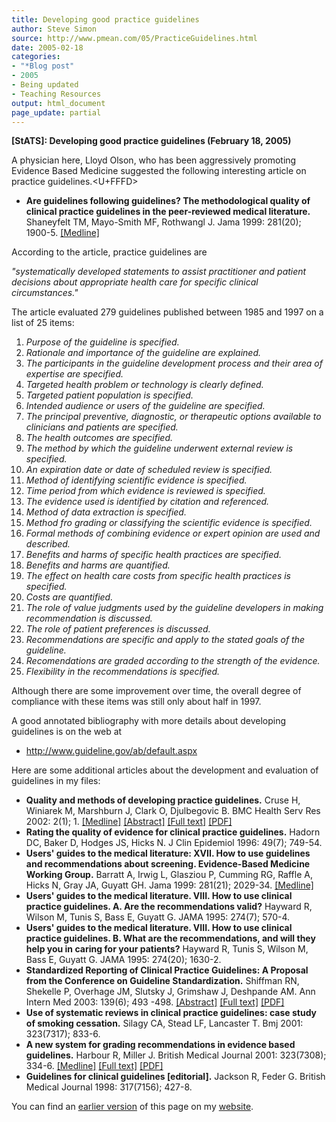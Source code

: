 ```yaml
---
title: Developing good practice guidelines
author: Steve Simon
source: http://www.pmean.com/05/PracticeGuidelines.html
date: 2005-02-18
categories:
- "*Blog post"
- 2005
- Being updated
- Teaching Resources
output: html_document
page_update: partial
---
```

**[StATS]: Developing good practice guidelines
(February 18, 2005)** [](../category/TeachingResources.html)

A physician here, Lloyd Olson, who has been aggressively promoting
Evidence Based Medicine suggested the following interesting article on
practice guidelines.<U+FFFD>

- **Are guidelines following guidelines? The methodological quality of
clinical practice guidelines in the peer-reviewed medical
literature.** Shaneyfelt TM, Mayo-Smith MF, Rothwangl J. Jama 1999:
281(20); 1900-5.
[\[Medline\]](http://www.ncbi.nlm.nih.gov/entrez/query.fcgi?cmd=Retrieve&db=PubMed&list_uids=10349893&dopt=Abstract)

According to the article, practice guidelines are

*"systematically developed statements to assist practitioner and
patient decisions about appropriate health care for specific clinical
circumstances."*

The article evaluated 279 guidelines published between 1985 and 1997 on
a list of 25 items:

1.  *Purpose of the guideline is specified.*
2.  *Rationale and importance of the guideline are explained.*
3.  *The participants in the guideline development process and their
area of expertise are specified.*
4.  *Targeted health problem or technology is clearly defined.*
5.  *Targeted patient population is specified.*
6.  *Intended audience or users of the guideline are specified.*
7.  *The principal preventive, diagnostic, or therapeutic options
available to clinicians and patients are specified.*
8.  *The health outcomes are specified.*
9.  *The method by which the guideline underwent external review is
specified.*
10. *An expiration date or date of scheduled review is specified.*
11. *Method of identifying scientific evidence is specified.*
12. *Time period from which evidence is reviewed is specified.*
13. *The evidence used is identified by citation and referenced.*
14. *Method of data extraction is specified.*
15. *Method fro grading or classifying the scientific evidence is
specified.*
16. *Formal methods of combining evidence or expert opinion are used and
described.*
17. *Benefits and harms of specific health practices are specified.*
18. *Benefits and harms are quantified.*
19. *The effect on health care costs from specific health practices is
specified.*
20. *Costs are quantified.*
21. *The role of value judgments used by the guideline developers in
making recommendation is discussed.*
22. *The role of patient preferences is discussed.*
23. *Recommendations are specific and apply to the stated goals of the
guideline.*
24. *Recomendations are graded according to the strength of the
evidence.*
25. *Flexibility in the recommendations is specified.*

Although there are some improvement over time, the overall degree of
compliance with these items was still only about half in 1997.

A good annotated bibliography with more details about developing
guidelines is on the web at

- <http://www.guideline.gov/ab/default.aspx>

Here are some additional articles about the development and evaluation
of guidelines in my files:

- **Quality and methods of developing practice guidelines.** Cruse H,
Winiarek M, Marshburn J, Clark O, Djulbegovic B. BMC Health Serv Res
2002: 2(1); 1.
[\[Medline\]](http://www.ncbi.nlm.nih.gov/entrez/query.fcgi?cmd=Retrieve&db=PubMed&list_uids=11825346&dopt=Abstract)
[\[Abstract\]](http://www.biomedcentral.com/1472-6963/2/1/abstract)
[\[Full text\]](http://www.biomedcentral.com/1472-6963/2/1)
[\[PDF\]](http://www.biomedcentral.com/content/pdf/1472-6963-2-1.pdf)
- **Rating the quality of evidence for clinical practice guidelines.**
Hadorn DC, Baker D, Hodges JS, Hicks N. J Clin Epidemiol 1996:
49(7); 749-54.
- **Users' guides to the medical literature: XVII. How to use
guidelines and recommendations about screening. Evidence-Based
Medicine Working Group.** Barratt A, Irwig L, Glasziou P, Cumming
RG, Raffle A, Hicks N, Gray JA, Guyatt GH. Jama 1999: 281(21);
2029-34.
[\[Medline\]](http://www.ncbi.nlm.nih.gov/entrez/query.fcgi?cmd=Retrieve&db=PubMed&list_uids=10359392&dopt=Abstract)
- **Users' guides to the medical literature. VIII. How to use
clinical practice guidelines. A. Are the recommendations valid?**
Hayward R, Wilson M, Tunis S, Bass E, Guyatt G. JAMA 1995: 274(7);
570-4.
- **Users' guides to the medical literature. VIII. How to use
clinical practice guidelines. B. What are the recommendations, and
will they help you in caring for your patients?** Hayward R, Tunis
S, Wilson M, Bass E, Guyatt G. JAMA 1995: 274(20); 1630-2.
- **Standardized Reporting of Clinical Practice Guidelines: A Proposal
from the Conference on Guideline Standardization.** Shiffman RN,
Shekelle P, Overhage JM, Slutsky J, Grimshaw J, Deshpande AM. Ann
Intern Med 2003: 139(6); 493 -498.
[\[Abstract\]](http://www.annals.org/cgi/content/abstract/139/6/493)
[\[Full text\]](http://www.annals.org/cgi/content/full/139/6/493)
[\[PDF\]](http://www.annals.org/cgi/content/abstract/139/6/493.pdf)
- **Use of systematic reviews in clinical practice guidelines: case
study of smoking cessation.** Silagy CA, Stead LF, Lancaster T. Bmj
2001: 323(7317); 833-6.
- **A new system for grading recommendations in evidence based
guidelines.** Harbour R, Miller J. British Medical Journal 2001:
323(7308); 334-6.
[\[Medline\]](http://www.ncbi.nlm.nih.gov/entrez/query.fcgi?cmd=Retrieve&db=PubMed&list_uids=11498496&dopt=Abstract)
[\[Full text\]](http://bmj.com/cgi/content/full/323/7308/334)
[\[PDF\]](http://bmj.com/cgi/reprint/323/7308/334.pdf)
- **Guidelines for clinical guidelines \[editorial\].** Jackson R,
Feder G. British Medical Journal 1998: 317(7156); 427-8.

You can find an [earlier version][sim1] of this page on my [website][sim2].

[sim1]: http://www.pmean.com/05/PracticeGuidelines.html
[sim2]: http://www.pmean.com
